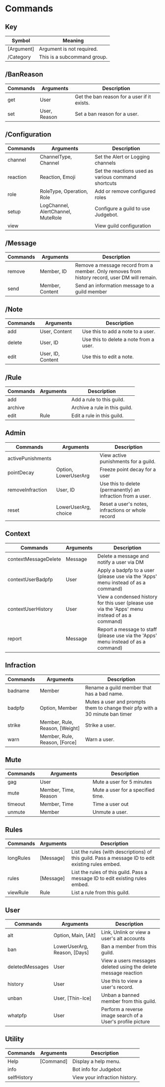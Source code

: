 # Commands

## Key 
| Symbol      | Meaning                        |
|-------------|--------------------------------|
| [Argument]  | Argument is not required.      |
| /Category   | This is a subcommand group.    |

## /BanReason
| Commands | Arguments    | Description                                 |
|----------|--------------|---------------------------------------------|
| get      | User         | Get the ban reason for a user if it exists. |
| set      | User, Reason | Set a ban reason for a user.                |

## /Configuration
| Commands | Arguments                          | Description                                         |
|----------|------------------------------------|-----------------------------------------------------|
| channel  | ChannelType, Channel               | Set the Alert or Logging channels                   |
| reaction | Reaction, Emoji                    | Set the reactions used as various command shortcuts |
| role     | RoleType, Operation, Role          | Add or remove configured roles                      |
| setup    | LogChannel, AlertChannel, MuteRole | Configure a guild to use Judgebot.                  |
| view     |                                    | View guild configuration                            |

## /Message
| Commands | Arguments       | Description                                                                                   |
|----------|-----------------|-----------------------------------------------------------------------------------------------|
| remove   | Member, ID      | Remove a message record from a member. Only removes from history record, user DM will remain. |
| send     | Member, Content | Send an information message to a guild member                                                 |

## /Note
| Commands | Arguments         | Description                            |
|----------|-------------------|----------------------------------------|
| add      | User, Content     | Use this to add a note to a user.      |
| delete   | User, ID          | Use this to delete a note from a user. |
| edit     | User, ID, Content | Use this to edit a note.               |

## /Rule
| Commands | Arguments | Description                   |
|----------|-----------|-------------------------------|
| add      |           | Add a rule to this guild.     |
| archive  |           | Archive a rule in this guild. |
| edit     | Rule      | Edit a rule in this guild.    |

## Admin
| Commands          | Arguments            | Description                                                 |
|-------------------|----------------------|-------------------------------------------------------------|
| activePunishments |                      | View active punishments for a guild.                        |
| pointDecay        | Option, LowerUserArg | Freeze point decay for a user                               |
| removeInfraction  | User, ID             | Use this to delete (permanently) an infraction from a user. |
| reset             | LowerUserArg, choice | Reset a user's notes, infractions or whole record           |

## Context
| Commands             | Arguments | Description                                                                                     |
|----------------------|-----------|-------------------------------------------------------------------------------------------------|
| contextMessageDelete | Message   | Delete a message and notify a user via DM                                                       |
| contextUserBadpfp    | User      | Apply a badpfp to a user (please use via the 'Apps' menu instead of as a command)               |
| contextUserHistory   | User      | View a condensed history for this user (please use via the 'Apps' menu instead of as a command) |
| report               | Message   | Report a message to staff (please use via the 'Apps' menu instead of as a command)              |

## Infraction
| Commands | Arguments                      | Description                                                                  |
|----------|--------------------------------|------------------------------------------------------------------------------|
| badname  | Member                         | Rename a guild member that has a bad name.                                   |
| badpfp   | Option, Member                 | Mutes a user and prompts them to change their pfp with a 30 minute ban timer |
| strike   | Member, Rule, Reason, [Weight] | Strike a user.                                                               |
| warn     | Member, Rule, Reason, [Force]  | Warn a user.                                                                 |

## Mute
| Commands | Arguments            | Description                       |
|----------|----------------------|-----------------------------------|
| gag      | User                 | Mute a user for 5 minutes         |
| mute     | Member, Time, Reason | Mute a user for a specified time. |
| timeout  | Member, Time         | Time a user out                   |
| unmute   | Member               | Unmute a user.                    |

## Rules
| Commands  | Arguments | Description                                                                                       |
|-----------|-----------|---------------------------------------------------------------------------------------------------|
| longRules | [Message] | List the rules (with descriptions) of this guild. Pass a message ID to edit existing rules embed. |
| rules     | [Message] | List the rules of this guild. Pass a message ID to edit existing rules embed.                     |
| viewRule  | Rule      | List a rule from this guild.                                                                      |

## User
| Commands        | Arguments                    | Description                                                     |
|-----------------|------------------------------|-----------------------------------------------------------------|
| alt             | Option, Main, [Alt]          | Link, Unlink or view a user's alt accounts                      |
| ban             | LowerUserArg, Reason, [Days] | Ban a member from this guild.                                   |
| deletedMessages | User                         | View a users messages deleted using the delete message reaction |
| history         | User                         | Use this to view a user's record.                               |
| unban           | User, [Thin-Ice]             | Unban a banned member from this guild.                          |
| whatpfp         | User                         | Perform a reverse image search of a User's profile picture      |

## Utility
| Commands    | Arguments | Description                   |
|-------------|-----------|-------------------------------|
| Help        | [Command] | Display a help menu.          |
| info        |           | Bot info for Judgebot         |
| selfHistory |           | View your infraction history. |

